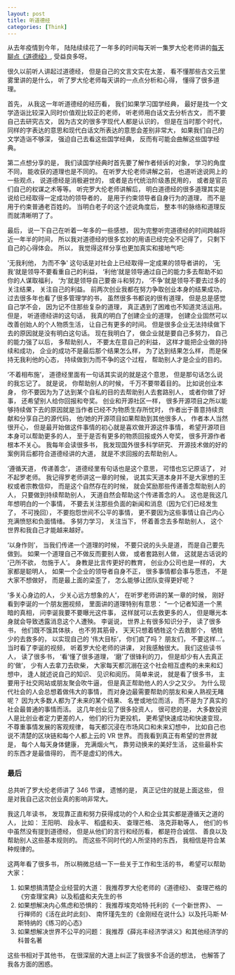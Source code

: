 ```yaml
---
layout: post
title: 听道德经
categories: [Think]
---
```


从去年疫情到今年， 陆陆续续花了一年多的时间每天听一集罗大伦老师讲的[每天聊点《道德经》](https://www.ximalaya.com/album/3623979?source=m_jump), 受益良多呀。

很久以前听人讲起过道德经， 但是自己的文言文实在太差， 看不懂那些古文云里雾里讲的是什么， 听了罗大伦老师每天讲的一点点分析和心得， 懂得了很多道理。

首先， 从我这一年听道德经的经历看， 我们如果学习国学经典， 最好是找一个文学造诣比较深入同时价值观比较正的老师， 听老师用白话文去分析古文， 而不要自己去研究古文， 因为古文的很多字现代人都是认识的， 但是在当时那个时代， 同样的字表达的意思和现代白话文所表达的意思会差别非常大， 如果我们自己的文学造诣不够深， 强迫自己去看这些国学经典， 反而有可能会曲解这些国学经典。

第二点想分享的是， 我们读国学经典时首先要了解作者倾诉的对象， 学习的角度不同， 能收获的道理也是不同的。 在听罗大伦老师讲解之前， 也道听途说网上的一些观点， 说道德经是消极避世的， 或者是古代统治阶级愚民用的， 或者是官员们自己的权谋之术等等。 听完罗大伦老师讲解后， 明白道德经的很多道理其实是说给已经取得一定成功的领导者的， 是用于约束领导者自身行为的道理， 而不是用于约束普通老百姓的。 当明白老子的这个述说角度后， 整本书的脉络和道理反而就清晰明了了。

最后， 说一下自己在听着一年多的一些感想， 因为完整听完道德经的时间跨越将近一年半的时间， 所以我对道德经的很多玄妙的用语已经完全不记得了， 只剩下自己的心得体会。 所以， 我觉得这样分享也更加真实和接地气吧:

'无我利他， 为而不争' 这句话是对社会上已经取得一定成果的领导者讲的， ‘无我’就是领导不要看重自己的利益， ‘利他’就是领导通过自己的能力多去帮助不如你的人谋取福利， ‘为’就是领导自己要奋斗和努力， ‘不争’就是领导不要去过多的关注结果， 关注自己的利益。 前两次创业我都在努力争取创业本身的结果成功， 过去很多年也看了很多管理学的书， 虽然很多书都说的很有道理， 但是总是感觉自己学不会， 因为记不住那些复杂的道理， 真正遇到了困难也不知道灵活运用。 但是， 听道德经讲的这句话， 我真的明白了创建企业的道理， 创建企业固然可以改善创始人的个人物质生活， 让自己有更多的时间。 但是很多企业无法持续做下去的原因就是没有明白这句话。 现在我明白了， 做企业就是要自己多努力， 自己的能力强了以后， 多帮助别人， 不要太在意自己的利益， 这样才能把企业做的持续和成功， 企业的成功不是最后那个结果怎么样， 为了达到结果怎么样， 而是保持无我利他的心态， 持续做到为而不争的这个过程， 帮助别人才是企业的目的。

‘不着相布施’， 道德经里面有一句话其实说的就是这个意思， 但是那句话怎么说的我忘记了。 就是说， 你帮助别人的时候， 千万不要带着目的。 比如说创业本身， 你不要因为为了达到某个自私的目的去帮助别人去套路别人， 或者你做了好事， 还希望别人给你回报和夸奖。 创业和开源社区一样， 很多开源项目之所以能够持续做下去的原因就是当作者已经不为物质生存所忧时， 作者出于善意持续贡献和分享自己的源代码， 他/她的开源项目如果帮助到其他很多人， 作者本人当然很开心， 但是最开始做这件事情的初心就是喜欢做开源这件事情， 希望开源项目本身可以帮助更多的人， 至于是否有更多的物质回报或外人夸奖， 很多开源作者根本不关心。 我每年会读很多书， 我发现国外很多科学研究、 开源技术做的好的案例背后都符合道德经讲的大道， 就是不求回报的去帮助别人。

‘遵循天道， 传递善念’， 道德经里有句话也是这个意思， 可惜也忘记原话了， 对不起罗老师。 我记得罗老师讲这一章的时候， 说其实天道本身并不是大家想的王权或者宗教信仰， 而是这个自然存在的时候， 就会奖励那些传递善念帮助别人的人， 只要做到持续帮助别人， 天道自然会帮助这个传递善念的人。 这也是我这几年想明白的一个事情， 不要去关注那些负面的新闻和消息（因为它们已经发生了， 不可挽回）， 不要抱怨世间不公平的事情， 更不要因为这些事情让自己内心充满愤怒和负面情绪。 多努力学习， 关注当下， 怀着善念去多帮助别人， 这个世界和我自己才能越来越好。

‘以身作则’， 当我们传递一个道理的时候， 不要只说的头头是道， 而是自己要先做到。 如果一个道理自己不做反而要别人做， 或者套路别人做， 这就是古话说的 ‘己所不欲， 勿施于人’。 身教是比言传更好的教育， 创业办公司也是一样的， 大家都是聪明人， 如果一个企业的领导者自身不正， 很多事情都会事与愿违， 不是大家不想做好， 而是最上面的梁歪了， 怎么能够让团队变得更好呢？

‘多关心身边的人， 少关心远方想象的人’， 在听罗老师讲的某一章的时候， 刚好看到李诞的一个朋友圈视频， 里面讲的道理特别有意思： “一个记者知道一个黑暗的真相， 问李诞我要不要曝光这件事， 这样就可以去救更多的人， 但是曝光本身就会导致透露消息这个人遭殃。 李诞说， 世界上有很多知识分子， 读了很多书， 他们既不饿其体肤， 也不劳其筋骨， 天天只想着牺牲这个去救那个， 牺牲少的去救多的， 以实现自己的 ’伟大目标‘， 你们疯了吗？ 朋友们， 不要这样...’。 当时看了李诞的视频， 听着罗大伦老师的讲课， 对我感触很大。 我们这些读书人， 读了很多书， ‘看’懂了很多道理， ‘磨’了很锋利的刀， 但是却少有人去真正的‘做’， 少有人去拿刀去砍柴， 大家每天都沉溺在这个社会相互虚构的未来和幻想中， 逢人就述说自己的知识、 见识和阅历。 简单来说， 就是看了很多书， 主要用于社交网站或朋友聚会吹牛逼， 但是真正帮助他人的人少之又少。 为什么现代社会的人会总想着做伟大的事情， 而对身边最需要帮助的朋友和亲人熟视无睹呢？ 因为大多数人都为了未来的某个结果、 名誉或地位而活， 而不是为了真实的社会最普通的事情而活。 这几年创业见了很多投资人， 很可悲的是， 大多数投资人是比创业者定力更差的人， 他们的行为更投机， 更希望快速成功和快速变现， 不尊重事情发展的客观规律， 每天都沉浸在市场风口和未来幻想中， 比如自己也说不清楚的区块链和每个人都上云的 VR 世界。 而我看到真正有希望的世界就是， 每个人每天身体健康， 充满烟火气， 靠劳动换来的美好生活， 这些最朴实的东西才是最值得的， 而不是虚幻的伟大。

### 最后
总共听了罗大伦老师讲了 346 节课， 遗憾的是， 真正记住的就是上面这些， 但是对我自己这次创业真的影响非常大。 

我这几年读书， 发现靠正直和努力获得成功的个人和企业其实都是遵循天之道的人， 比如： 王阳明、 段永平、 稻盛和夫、 查理芒格、 洛克菲勒等人， 他们的书中虽然没有提到道德经， 但是从他们的言行和经历看， 都是符合诚信、 善良以及帮助别人这些基本规则的。 而这些不同时代的人所坚持的东西， 我相信是符合某种规律的。

这两年看了很多书， 所以稍微总结一下一些关于工作和生活的书， 希望可以帮助大家：

1. 如果想搞清楚企业经营的大道： 我推荐罗大伦老师的《道德经》、 查理芒格的《穷查理宝典》以及稻盛和夫先生的书
2. 如果想解决内心焦虑和恐惧的： 我推荐埃克哈特·托利的《一个新世界》、 一行禅师的《活在此时此刻》、 南怀瑾先生的《金刚经在说什么》以及托马斯·M·斯特纳的《练习的心态》
3. 如果想解决世界不公平的问题： 我推荐《薛兆丰经济学讲义》和其他经济学的科普名著

这些书相对于其他书， 在很深层的大道上纠正了我很多不合适的想法， 也解答了我各方面的困惑。 
